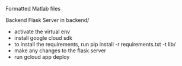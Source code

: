 Formatted Matlab files

Backend Flask Server in backend/
- activate the virtual env
- install google cloud sdk
- to install the requirements, run pip install -r requirements.txt -t lib/
- make any changes to the flask server
- run gcloud app deploy
